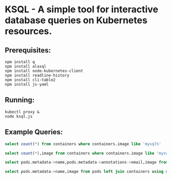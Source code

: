 # KSQL - A simple tool for interactive database queries on Kubernetes resources.

## Prerequisites:
```
npm install q
npm install alasql
npm install node-kubernetes-client
npm install readline-history
npm install cli-table2
npm install js-yaml
```

## Running:
```
kubectl proxy &
node ksql.js
```

## Example Queries:
```sql
select count(*) from containers where containers.image like 'mysql%'
```


```sql
select count(*),image from containers where containers.image like 'mysql%' group by image
```

```sql
select pods.metadata->name,pods.metadata->annotations->email,image from pods join containers using uid where image like 'mysql:5.5%'
```

```sql
select pods.metadata->name,image from pods left join containers using uid where image like 'mysql%' and not pods.metadata->annotations->email
```
